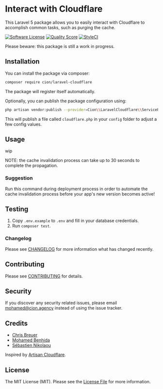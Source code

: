# Interact with Cloudflare

This Laravel 5 package allows you to easily interact with Cloudflare to accomplish common tasks, such as purging the cache.

[![Software License](https://img.shields.io/badge/license-MIT-brightgreen.svg?style=flat-square)](LICENSE.md)
[![Quality Score](https://img.shields.io/scrutinizer/g/ci-on/laravel-cloudflare.svg?style=flat-square)](https://scrutinizer-ci.com/g/ci-on/laravel-cloudflare)
[![StyleCI](https://styleci.io/repos/175110511/shield?branch=master)](https://styleci.io/repos/170416972)

Please beware: this package is still a work in progress.

## Installation

You can install the package via composer:

```bash
composer require cion/laravel-cloudflare
```

The package will register itself automatically. 

Optionally, you can publish the package configuration using:

```bash
php artisan vendor:publish --provider=Cion\\LaravelCloudflare\\ServiceProvider
```

This will publish a file called `cloudflare.php` in your `config` folder to adjust a few config values.

## Usage

wip

NOTE: the cache invalidation process can take up to 30 seconds to complete the propagation.

### Suggestion

Run this command during deployment process in order to automate the cache invalidation process before your app's new version becomes active!

## Testing

1. Copy `.env.example` to `.env` and fill in your database credentials.
2. Run `composer test`.

### Changelog

Please see [CHANGELOG](CHANGELOG.md) for more information what has changed recently.

## Contributing

Please see [CONTRIBUTING](CONTRIBUTING.md) for details.

## Security

If you discover any security related issues, please email mohamed@cion.agency instead of using the issue tracker.

## Credits

- [Chris Breuer](https://github.com/Chris1904)
- [Mohamed Benhida](https://github.com/simoebenhida)
- [Sébastien Nikolaou](https://github.com/sebdesign/)

Inspired by [Artisan Cloudflare](https://github.com/sebdesign/artisan-cloudflare).

## License

The MIT License (MIT). Please see the [License File](LICENSE.md) for more information.
